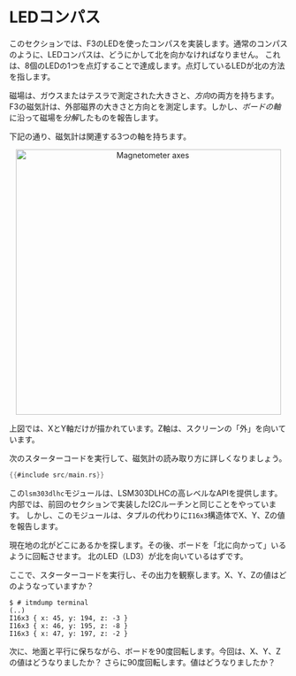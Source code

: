 <!-- # LED compass -->

# LEDコンパス

<!-- 
In this section, we'll implement a compass using the LEDs on the F3. Like proper compasses, our LED
compass must point north somehow. It will do that by turning on one of its eight LEDs; the on LED
should point towards north.
 -->

このセクションでは、F3のLEDを使ったコンパスを実装します。通常のコンパスのように、LEDコンパスは、どうにかして北を向かなければなりません。
これは、8個のLEDの1つを点灯することで達成します。点灯しているLEDが北の方法を指します。

<!-- 
Magnetic fields have both a magnitude, measured in Gauss or Teslas, and a *direction*. The
magnetometer on the F3 measures both the magnitude and the direction of an external magnetic field
but it reports back the *decomposition* of said field along *its axes*.
 -->

磁場は、ガウスまたはテスラで測定された大きさと、*方向*の両方を持ちます。
F3の磁気計は、外部磁界の大きさと方向とを測定します。しかし、*ボードの軸*に沿って磁場を*分解*したものを報告します。

<!-- See below, the magnetometer has three axes associated to it. -->

下記の通り、磁気計は関連する3つの軸を持ちます。

<p align="center">
<img height=480 title="Magnetometer axes" src="../assets/f3-lsm303dlhc.png">
</p>

<!-- Only the X and Y axes are shown above. The Z axis is pointing "out" of your screen. -->

上図では、XとY軸だけが描かれています。Z軸は、スクリーンの「外」を向いています。

<!-- 
Let's get familiar with the readings of the magnetometer by running the following starter code:
 -->

次のスターターコードを実行して、磁気計の読み取り方に詳しくなりましょう。

``` rust
{{#include src/main.rs}}
```

<!-- 
This `lsm303dlhc` module provides high level API over the LSM303DLHC. Under the hood it does the
same I2C routine that you implemented in the last section but it reports the X, Y and Z values in a
`I16x3` struct instead of a tuple.
 -->

この`lsm303dlhc`モジュールは、LSM303DLHCの高レベルなAPIを提供します。内部では、前回のセクションで実装したI2Cルーチンと同じことをやっています。
しかし、このモジュールは、タプルの代わりに`I16x3`構造体でX、Y、Zの値を報告します。

<!-- 
Locate where north is at your current location. Then rotate the board such that it's aligned
"towards north": the North LED (LD3) should be pointing towards north.
 -->

現在地の北がどこにあるかを探します。その後、ボードを「北に向かって」いるように回転させます。
北のLED（LD3）が北を向いているはずです。

<!-- Now run the starter code and observe the output. What X, Y and Z values do you see? -->

ここで、スターターコードを実行し、その出力を観察します。X、Y、Zの値はどのようなっていますか？

``` console
$ # itmdump terminal
(..)
I16x3 { x: 45, y: 194, z: -3 }
I16x3 { x: 46, y: 195, z: -8 }
I16x3 { x: 47, y: 197, z: -2 }
```

<!-- 
Now rotate the board 90 degrees while keeping it parallel to the ground. What X, Y and Z values do
you see this time? Then rotate it 90 degrees again. What values do you see?
 -->

次に、地面と平行に保ちながら、ボードを90度回転します。今回は、X、Y、Zの値はどうなりましたか？
さらに90度回転します。値はどうなりましたか？
